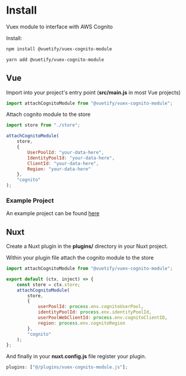 # Install

Vuex module to interface with AWS Cognito

Install:

```bash
npm install @vuetify/vuex-cognito-module
```

```bash
yarn add @vuetify/vuex-cognito-module
```

## Vue

Import into your project's entry point (**src/main.js** in most Vue projects)

```js
import attachCognitoModule from "@vuetify/vuex-cognito-module";
```

Attach cognito module to the store

```js
import store from "./store";

attachCognitoModule(
    store,
    {
        UserPoolId: "your-data-here",
        IdentityPoolId: "your-data-here",
        ClientId: "your-data-here",
        Region: "your-data-here"
    },
    "cognito"
);
```

### Example Project

An example project can be found [here](https://github.com/vuetifyjs/vuex-cognito-example)

## Nuxt

Create a Nuxt plugin in the **plugins/** directory in your Nuxt project.

Within your plugin file attach the cognito module to the store

```js
import attachCognitoModule from "@vuetify/vuex-cognito-module";

export default (ctx, inject) => {
    const store = ctx.store;
    attachCognitoModule(
        store,
        {
            userPoolId: process.env.cognitoUserPool,
            identityPoolId: process.env.identityPoolId,
            userPoolWebClientId: process.env.cognitoClientID,
            region: process.env.cognitoRegion
        },
        "cognito"
    );
};
```

And finally in your **nuxt.config.js** file register your plugin.

```js
plugins: ["@/plugins/vuex-cognito-module.js"];
```
